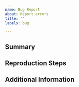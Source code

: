 ```yaml
---
name: Bug Report
about: Report errors
title: ''
labels: bug

---
```


## Summary

<!-- Provide a summary of the bug including why this is not the expected
     behavior. -->

## Reproduction Steps

<!-- List the steps you performed before encountering the issue. -->

## Additional Information

<!-- Provide any additional information you believe may be relevant including
     but not limited to your setup and software versions. -->
